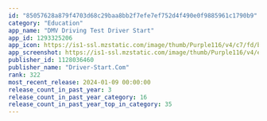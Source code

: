 ```yaml
---
id: "85057628a879f4703d68c29baa8bb2f7efe7ef752d4f490e0f9885961c1790b9"
category: "Education"
app_name: "DMV Driving Test Driver Start"
app_id: 1293325206
app_icon: https://is1-ssl.mzstatic.com/image/thumb/Purple116/v4/c7/fd/b0/c7fdb0f9-749d-6a5e-7ff7-a19a839166cc/AppIcon-0-0-1x_U007emarketing-0-8-0-0-85-220.png/1024x1024bb.png
app_screenshot: https://is1-ssl.mzstatic.com/image/thumb/Purple116/v4/ec/a3/9d/eca39d4c-09aa-0533-3a40-1f265661b040/mzl.fkoffevw.jpg/1242x2688bb.png
publisher_id: 1128036460
publisher_name: "Driver-Start.Com"
rank: 322
most_recent_release: 2024-01-09 00:00:00
release_count_in_past_year: 3
release_count_in_past_year_category: 16
release_count_in_past_year_top_in_category: 35
---
```

